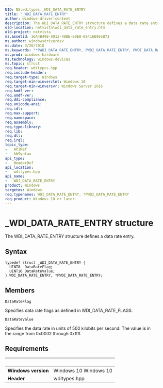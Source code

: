 ```yaml
---
UID: NS:wditypes._WDI_DATA_RATE_ENTRY
title: "_WDI_DATA_RATE_ENTRY"
author: windows-driver-content
description: The WDI_DATA_RATE_ENTRY structure defines a data rate entry.
old-location: netvista\wdi_data_rate_entry.htm
old-project: netvista
ms.assetid: 16A4B49B-9912-40BE-80E8-68416B966B71
ms.author: windowsdriverdev
ms.date: 3/26/2018
ms.keywords: "*PWDI_DATA_RATE_ENTRY, PWDI_DATA_RATE_ENTRY, PWDI_DATA_RATE_ENTRY structure pointer [Device and Driver Installation], WDI_DATA_RATE_ENTRY, WDI_DATA_RATE_ENTRY structure [Device and Driver Installation], _WDI_DATA_RATE_ENTRY, netvista.wdi_data_rate_entry, netvista.wifi_data_rate_entry, wditypes/PWDI_DATA_RATE_ENTRY, wditypes/WDI_DATA_RATE_ENTRY"
ms.prod: windows-hardware
ms.technology: windows-devices
ms.topic: struct
req.header: wditypes.hpp
req.include-header: 
req.target-type: Windows
req.target-min-winverclnt: Windows 10
req.target-min-winversvr: Windows Server 2016
req.kmdf-ver: 
req.umdf-ver: 
req.ddi-compliance: 
req.unicode-ansi: 
req.idl: 
req.max-support: 
req.namespace: 
req.assembly: 
req.type-library: 
req.lib: 
req.dll: 
req.irql: 
topic_type:
-	APIRef
-	kbSyntax
api_type:
-	HeaderDef
api_location:
-	wditypes.hpp
api_name:
-	WDI_DATA_RATE_ENTRY
product: Windows
targetos: Windows
req.typenames: WDI_DATA_RATE_ENTRY, *PWDI_DATA_RATE_ENTRY
req.product: Windows 10 or later.
---
```


# _WDI_DATA_RATE_ENTRY structure
The 
  WDI_DATA_RATE_ENTRY structure defines a data rate entry.

## Syntax
```
typedef struct _WDI_DATA_RATE_ENTRY {
  UINT8  DataRateFlag;
  UINT16 DataRateValue;
} WDI_DATA_RATE_ENTRY, *PWDI_DATA_RATE_ENTRY;
```

## Members


`DataRateFlag`

Specifies data rate flags as defined in WDI_DATA_RATE_FLAGS.

`DataRateValue`

Specifies the data rate in units of 500 kilobits per second. The value is in the range from 0x0002 through 0xffff.


## Requirements
| &nbsp; | &nbsp; |
| ---- |:---- |
| **Windows version** | Windows 10 Windows 10 |
| **Header** | wditypes.hpp |
